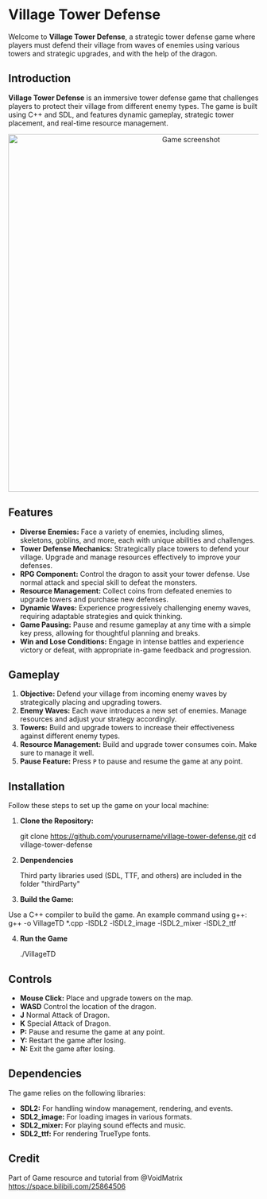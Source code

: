 # Village Tower Defense

Welcome to **Village Tower Defense**, a strategic tower defense game where players must defend their village from waves of enemies using various towers and strategic upgrades, and with the help of the dragon.

## Introduction

**Village Tower Defense** is an immersive tower defense game that challenges players to protect their village from different enemy types. The game is built using C++ and SDL, and features dynamic gameplay, strategic tower placement, and real-time resource management.
<p align="center">
  <img src="https://github.com/user-attachments/assets/82a3002b-77fe-44c0-8022-dfaeb7c2032d" alt="Game screenshot" width="720" />
</p>

## Features

- **Diverse Enemies:** Face a variety of enemies, including slimes, skeletons, goblins, and more, each with unique abilities and challenges.
- **Tower Defense Mechanics:** Strategically place towers to defend your village. Upgrade and manage resources effectively to improve your defenses.
- **RPG Component:** Control the dragon to assit your tower defense. Use normal attack and special skill to defeat the monsters.
- **Resource Management:** Collect coins from defeated enemies to upgrade towers and purchase new defenses.
- **Dynamic Waves:** Experience progressively challenging enemy waves, requiring adaptable strategies and quick thinking.
- **Game Pausing:** Pause and resume gameplay at any time with a simple key press, allowing for thoughtful planning and breaks.
- **Win and Lose Conditions:** Engage in intense battles and experience victory or defeat, with appropriate in-game feedback and progression.

## Gameplay

1. **Objective:** Defend your village from incoming enemy waves by strategically placing and upgrading towers.
2. **Enemy Waves:** Each wave introduces a new set of enemies. Manage resources and adjust your strategy accordingly.
3. **Towers:** Build and upgrade towers to increase their effectiveness against different enemy types.
4. **Resource Management:** Build and upgrade tower consumes coin. Make sure to manage it well.
5. **Pause Feature:** Press `P` to pause and resume the game at any point.

## Installation

Follow these steps to set up the game on your local machine:

1. **Clone the Repository:**

   git clone https://github.com/yourusername/village-tower-defense.git
   cd village-tower-defense

2. **Denpendencies**

   Third party libraries used (SDL, TTF, and others) are included in the folder "thirdParty"

3. **Build the Game:**

  Use a C++ compiler to build the game. An example command using g++:
  g++ -o VillageTD *.cpp -lSDL2 -lSDL2_image -lSDL2_mixer -lSDL2_ttf

4. **Run the Game**

   ./VillageTD


## Controls

- **Mouse Click:** Place and upgrade towers on the map.
- **WASD** Control the location of the dragon.
- **J** Normal Attack of Dragon.
- **K** Special Attack of Dragon.
- **P:** Pause and resume the game at any point.
- **Y:** Restart the game after losing.
- **N:** Exit the game after losing.

## Dependencies

The game relies on the following libraries:

- **SDL2:** For handling window management, rendering, and events.
- **SDL2_image:** For loading images in various formats.
- **SDL2_mixer:** For playing sound effects and music.
- **SDL2_ttf:** For rendering TrueType fonts.

## Credit

Part of Game resource and tutorial from @VoidMatrix 
https://space.bilibili.com/25864506


